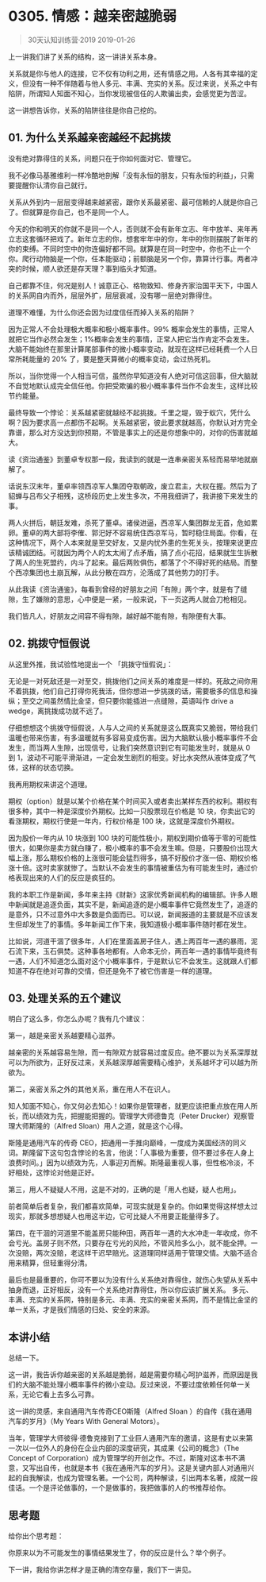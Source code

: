 # 0305. 情感：越亲密越脆弱
> 30天认知训练营·2019
2019-01-26

上一讲我们讲了关系的结构，这一讲讲关系本身。

关系就是你与他人的连接，它不仅有功利之用，还有情感之用。人各有其幸福的定义，但没有一种不伴随着与他人多元、丰满、充实的关系。反过来说，关系之中有陷阱，所谓知人知面不知心，当你发现被信任的人欺骗出卖，会感觉更为苦涩。

这一讲想告诉你，关系的陷阱往往是你自己挖的。

## 01. 为什么关系越亲密越经不起挑拨

没有绝对靠得住的关系，问题只在于你如何面对它、管理它。

我不必像马基雅维利一样冷酷地剖解「没有永恒的朋友，只有永恒的利益」，只需要提醒你认清你自己就行。

关系从外到内一层层变得越来越紧密，跟你关系最紧密、最可信赖的人就是你自己了。但就算是你自己，也不是同一个人。

今天的你和明天的你就不是同一个人，否则就不会有新年立志、年中放羊、来年再立志这套循环把戏了。新年立志的你，想套牢年中的你，年中的你则摆脱了新年的你的束缚。不同时空中的你连偏好都不同。就算是在同一时空中，你也不止一个你。爬行动物脑是一个你，任本能驱动；前额脑是另一个你，靠算计行事。两者冲突的时候，顺人欲还是存天理？事到临头才知道。

自己都靠不住，何况是别人！诚意正心、格物致知、修身齐家治国平天下，中国人的关系网自内而外，层层外扩，层层衰减，没有哪一层绝对靠得住。

道理不难懂，为什么你还会因为过度信任而掉入关系的陷阱？

因为正常人不会处理极大概率和极小概率事件。99% 概率会发生的事情，正常人就把它当作必然会发生；1%概率会发生的事情，正常人把它当作肯定不会发生。大脑不能始终在那里计算尾部事件的微小概率变动，就现在这样已经耗费一个人日常所耗能量的 20% 了，要是整天算微小的概率变动，会过热死机。

所以，当你觉得一个人相当可信，虽然你早知道没有人绝对可信这回事，但大脑就不自觉地默认成完全信任他。你把受欺骗的极小概率事件当作不会发生，这样比较节约能量。

最终导致一个悖论：关系越紧密就越经不起挑拨。千里之堤，毁于蚁穴，凭什么啊？因为要求高一点都伤不起啊。关系越紧密，彼此要求就越高，你默认对方完全靠谱，那么对方没达到你预期，不管是事实上的还是你想象中的，对你的伤害就越大。

读《资治通鉴》到董卓专权那一段，我读到的就是一连串亲密关系轻而易举地就崩解了。

话说东汉末年，董卓率领西凉军人集团夺取朝政，废立君主，大权在握。然后为了貂蝉与吕布父子相残，这桥段历史上发生多次，不用我细讲了，我讲接下来发生的事。

两人火拼后，朝廷发难，杀死了董卓。诸侯进逼，西凉军人集团群龙无首，危如累卵。董卓的两大部将李傕、郭汜好不容易统住西凉军马，暂时稳住局面。你看，在这种情况下，两个人本来就是至交好友，又是内忧外患的生死关头，按理来说更应该精诚团结。可就因为两个人的太太闹了点矛盾，搞了点小花招，结果就生生拆散了两人的生死盟约，内斗了起来。最后两败俱伤，都落了个不得好死的结局。而整个西凉集团也土崩瓦解，从此分散在四方，沦落成了其他势力的打手。

从此我读《资治通鉴》，每看到曾经的好朋友之间「有隙」两个字，就是有了缝隙，生了嫌隙的意思，心中便是一紧，一般来说，下一页这两人就会刀枪相见。

我们皆凡人，好朋友之间容不得有隙，越好越不能有隙，有隙便有大事。

## 02. 挑拨守恒假说

从这里外推，我试验性地提出一个 「挑拨守恒假说」：

无论是一对死敌还是一对至交，挑拨他们之间关系的难度是一样的。死敌之间你用不着挑拨，他们自己打得你死我活，但你想进一步挑拨的话，需要极多的信息和操纵；至交之间虽然情比金坚，但只要你能插进一点缝隙，英语叫作 drive a wedge，离挑拨成功就不远了。

仔细想想这个挑拨守恒假说，人与人之间的关系就是这么既真实又脆弱，带给我们温暖也带来伤害，有多温暖就有多容易变成伤害。因为大脑默认极小概率事件不会发生，而当两人生隙，出现信号，让我们突然意识到它有可能发生时，就是从 0 到 1，波动不可能平滑渐进，一定会发生剧烈的相变。好比水突然从液体变成了气体，这样的状态切换。

我再用期权来讲这个道理。

期权（option）就是以某个价格在某个时间买入或者卖出某样东西的权利。期权有很多种，其中一种是深度价外期权。比如一只股票现在价格是 10 块，你卖出它的看涨期权，期权行使是一年内，行权价格是 100 块，这就是深度价外期权。

因为股价一年内从 10 块涨到 100 块的可能性极小，期权到期价值等于零的可能性很大，如果你是卖方就白赚了，极小概率的事不会发生嘛。但是，只要股价出现大幅上涨，那么期权价格的上涨很可能会猛烈得多，搞不好股价才涨一倍、期权价格涨十倍。这时卖家就惨了。当默认不会发生的事情被重估为有可能发生时，通过价格表现出来的人们的反应是疯狂的。 

我的本职工作是新闻，多年来主持《财新》这家优秀新闻机构的编辑部。许多人眼中新闻就是追逐负面，其实不是，新闻追逐的是小概率事件它竟然发生了，追逐的是意外，只不过意外中大多数是负面而已。可以说，新闻报道的主要就是不应该发生但却发生了的事情。多年新闻工作下来，我知道极小概率事件随时都在发生。

比如说，河道干涸了很多年，人们在里面盖房子住人，遇上两百年一遇的暴雨，泥石流下来，玉石俱焚。这种事各地都有。人命本无价，两百年一遇的事情毕竟终有一遇，人们不知道怎么面对这个小概率事件，于是默认它不会发生。这就跟人们都知道不存在绝对可靠的交情，但还是免不了被它伤害是一样的道理。

## 03. 处理关系的五个建议

明白了这么多，你怎么办呢？我有几个建议：

第一，越是亲密关系越要精心滋养。

越亲密的关系越容易生隙，而一有隙双方就容易过度反应。绝不要以为关系深厚就可以为所欲为，正好反过来，关系越深厚越需要精心维护，关系越坏才可以越为所欲为。

第二，亲密关系之外的其他关系，重在用人不在识人。

知人知面不知心，你又何必去知心！如果你是管理者，就更应该把重点放在用人所长，而以绩效为先，把握能把握的。管理学大师德鲁克（Peter Drucker）观察管理大师斯隆的（Alfred Sloan）用人之道，就是这个心得。

斯隆是通用汽车的传奇 CEO，把通用一手推向巅峰，一度成为美国经济的同义词。斯隆留下这句包含悖论的名言，他说：「人事极为重要，但不要过多在人身上浪费时间。」因为以绩效为先，人事迎刃而解。斯隆最重视人事，但性格冷淡，不好相处，这悖论对他是正好。

第三，用人不疑疑人不用，这是不对的，正确的是「用人也疑，疑人也用」。

前者简单后者复杂，我们都喜欢简单，可现实就是复杂的。你如果觉得这样想太过现实，那就多想想疑人也用这半边，它可比疑人不用要正能量得多了。

第四，在干涸的河道里不能盖房只能种田，两百年一遇的大水冲走一年收成，你不会亏光。盖房子则不然，只要存在亏光的风险，不管风险多么小，就不能全押。一次没赔，两次没赔，老这样干迟早赔光。这道理同样适用于管理交情。大脑不适合用来精算，但轻重得分清。

最后也是最重要的，你可不要以为没有什么关系绝对靠得住，就伤心失望从关系中抽身而退，正好相反，没有一个关系绝对靠得住，所以你应该扩展关系。 多元、丰满、充实的关系网，特别是多元、丰满、充实的亲密关系网，而不是情比金坚的单一关系，才是我们情感的归处、安全的来源。

## 本讲小结

总结一下。

这一讲，我告诉你越亲密的关系越是脆弱，越是需要你精心呵护滋养，而原因是我们的大脑不能处理小概率事件的微小变动。反过来说，不要过度依赖任何单一关系，无论它看上去多么可靠。

这一讲的灵感，来自通用汽车传奇CEO斯隆（Alfred Sloan ）的自传《我在通用汽车的岁月》（My Years With General Motors）。

当年，管理学大师彼得·德鲁克接到了工业巨人通用汽车的邀请，这是有史以来第一次以一位外人的身份在企业内部的深度研究，其成果《公司的概念》（The Concept of Corporation）成为管理学的开创之作。不过，斯隆对这本书不满意，又写出自传，也就是本书《我在通用汽车的岁月》。这是关键内部人对通用兴起的自我解读，也成为管理名著。一个公司，两种解读，引出两本名著，成就一段佳话。一个是评论做事的，一个是做事的，我把做事的人的书推荐给你。

## 思考题

给你出个思考题：

你原来以为不可能发生的事情结果发生了，你的反应是什么？举个例子。

下一讲，我给你讲怎样才是正确的清空存量，我们下一讲见。


